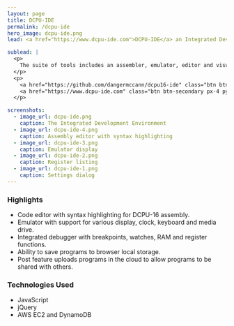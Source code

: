 ```yaml
---
layout: page
title: DCPU-IDE
permalink: /dcpu-ide
hero_image: dcpu-ide.png
lead: <a href="https://www.dcpu-ide.com">DCPU-IDE</a> an Integrated Development Environment for developing software for the fictitious [DCPU-16 processor](https://github.com/dangermccann/dcpu16-ide/blob/master/specification.txt), a processor architecture developed for the defunct video game [0x10c](https://en.wikipedia.org/wiki/0x10c).  

sublead: |
  <p>
    The suite of tools includes an assembler, emulator, editor and visual debugger that supports breakpoints, variable watches and memory contents. 
  </p>
  <p>
    <a href="https://github.com/dangermccann/dcpu16-ide" class="btn btn-secondary px-4 py-2 btn-sm">Source Code</a>
    <a href="https://www.dcpu-ide.com" class="btn btn-secondary px-4 py-2 btn-sm">Website</a>
  </p>

screenshots:
  - image_url: dcpu-ide.png
    caption: The Integrated Development Environment
  - image_url: dcpu-ide-4.png
    caption: Assembly editor with syntax highlighting
  - image_url: dcpu-ide-3.png
    caption: Emulator display
  - image_url: dcpu-ide-2.png
    caption: Register listing
  - image_url: dcpu-ide-1.png
    caption: Settings dialog
---
```

### Highlights

- Code editor with syntax highlighting for DCPU-16 assembly.
- Emulator with support for various display, clock, keyboard and media drive.
- Integrated debugger with breakpoints, watches, RAM and register functions.
- Ability to save programs to browser local storage.
- Post feature uploads programs in the cloud to allow programs to be shared with others.

### Technologies Used
- JavaScript
- jQuery
- AWS EC2 and DynamoDB

